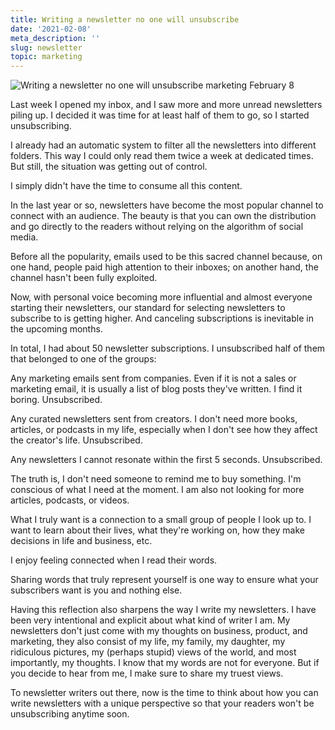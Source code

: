 ```yaml
---
title: Writing a newsletter no one will unsubscribe
date: '2021-02-08'
meta_description: ''
slug: newsletter
topic: marketing
---
```


<img src="/images/blog/newsletter-1.jpeg" alt="Writing a newsletter no one will unsubscribe marketing February 8" class="cover-image" />


Last week I opened my inbox, and I saw more and more unread newsletters piling up. I decided it was time for at least half of them to go, so I started unsubscribing.

I already had an automatic system to filter all the newsletters into different folders. This way I could only read them twice a week at dedicated times. But still, the situation was getting out of control.

I simply didn't have the time to consume all this content.

In the last year or so, newsletters have become the most popular channel to connect with an audience. The beauty is that you can own the distribution and go directly to the readers without relying on the algorithm of social media.

Before all the popularity, emails used to be this sacred channel because, on one hand, people paid high attention to their inboxes; on another hand, the channel hasn't been fully exploited.

Now, with personal voice becoming more influential and almost everyone starting their newsletters, our standard for selecting newsletters to subscribe to is getting higher. And canceling subscriptions is inevitable in the upcoming months.

In total, I had about 50 newsletter subscriptions. I unsubscribed half of them that belonged to one of the groups:

Any marketing emails sent from companies. Even if it is not a sales or marketing email, it is usually a list of blog posts they've written. I find it boring. Unsubscribed.

Any curated newsletters sent from creators. I don't need more books, articles, or podcasts in my life, especially when I don't see how they affect the creator's life. Unsubscribed.

Any newsletters I cannot resonate within the first 5 seconds. Unsubscribed.

The truth is, I don't need someone to remind me to buy something. I'm conscious of what I need at the moment. I am also not looking for more articles, podcasts, or videos.

What I truly want is a connection to a small group of people I look up to. I want to learn about their lives, what they're working on, how they make decisions in life and business, etc.

I enjoy feeling connected when I read their words.

Sharing words that truly represent yourself is one way to ensure what your subscribers want is you and nothing else.

Having this reflection also sharpens the way I write my newsletters. I have been very intentional and explicit about what kind of writer I am. My newsletters don't just come with my thoughts on business, product, and marketing, they also consist of my life, my family, my daughter, my ridiculous pictures,  my (perhaps stupid) views of the world, and most importantly, my thoughts. I know that my words are not for everyone. But if you decide to hear from me, I make sure to share my truest views.

To newsletter writers out there, now is the time to think about how you can write newsletters with a unique perspective so that your readers won't be unsubscribing anytime soon.
